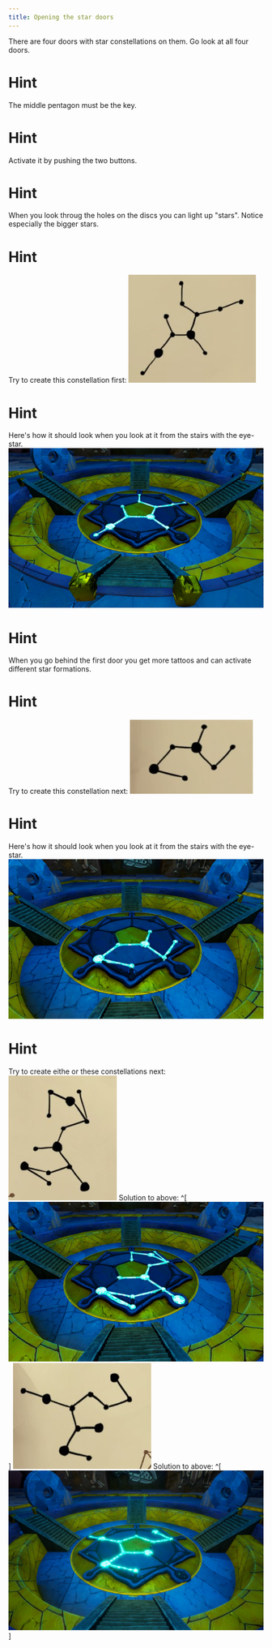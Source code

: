 ```yaml
---
title: Opening the star doors
---
```


There are four doors with star constellations on them. Go look at all four doors.

# Hint
The middle pentagon must be the key.

# Hint
Activate it by pushing the two buttons.

# Hint
When you look throug the holes on the discs you can light up "stars". Notice especially the bigger stars.

# Hint
Try to create this constellation first:
![First constellation](constellation_1.jpg)

# Hint
Here's how it should look when you look at it from the stairs with the eye-star.
![First constellation solution](constellation_solution_1.jpg)

# Hint
When you go behind the first door you get more tattoos and can activate different star formations.

# Hint
Try to create this constellation next:
![Second constellation](constellation_2.jpg)

# Hint
Here's how it should look when you look at it from the stairs with the eye-star.
![Second constellation solution](constellation_solution_2.jpg)

# Hint
Try to create eithe or these constellations next:
![Third constellation](constellation_3.jpg) 
Solution to above: ^[ ![Third constellation solution](constellation_solution_3.jpg) ]
![Fourth constellation](constellation_4.jpg)
Solution to above: ^[ ![Fourth constellation solution](constellation_solution_4.jpg) ]
